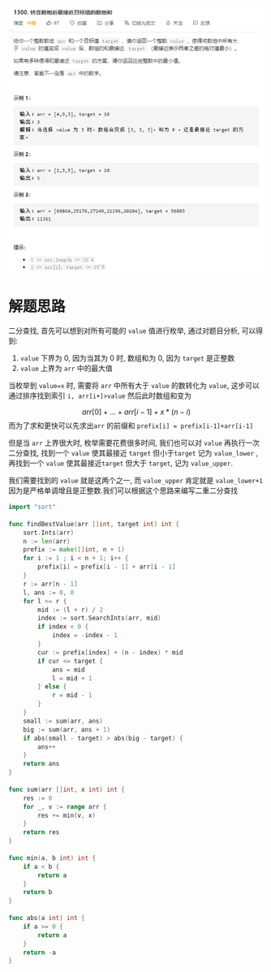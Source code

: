 ![image-20200628162543967](.images/image-20200628162543967.png)

# 解题思路

二分查找, 首先可以想到对所有可能的 `value` 值进行枚举, 通过对题目分析, 可以得到:

1. `value` 下界为 0, 因为当其为 0 时, 数组和为 0, 因为 `target` 是正整数
2. `value` 上界为 `arr` 中的最大值

当枚举到 `value=x` 时, 需要将 `arr` 中所有大于 `value` 的数转化为 `value`, 这步可以通过排序找到索引 `i, arr[i+]>value` 然后此时数组和变为 




$$
arr[0]+\dots+arr[i-1]+x*(n-i)
$$
而为了求和更快可以先求出`arr` 的前缀和 `prefix[i] = prefix[i-1]+arr[i-1]`

但是当 `arr` 上界很大时, 枚举需要花费很多时间, 我们也可以对 `value` 再执行一次二分查找, 找到一个 `value` 使其最接近 `target` 但小于`target` 记为 `value_lower` , 再找到一个 `value` 使其最接近`target` 但大于 `target`, 记为 `value_upper`. 

我们需要找到的 `value` 就是这两个之一,  而 `value_upper` 肯定就是 `value_lower+1` 因为是严格单调增且是正整数.我们可以根据这个思路来编写二重二分查找

```go
import "sort"

func findBestValue(arr []int, target int) int {
	sort.Ints(arr)
	n := len(arr)
	prefix := make([]int, n + 1)
	for i := 1 ; i < n + 1; i++ {
		prefix[i] = prefix[i - 1] + arr[i - 1]
	}
	r := arr[n - 1]
	l, ans := 0, 0
	for l <= r {
		mid := (l + r) / 2
		index := sort.SearchInts(arr, mid)
		if index < 0 {
			index = -index - 1
		}
		cur := prefix[index] + (n - index) * mid
		if cur <= target {
			ans = mid
			l = mid + 1
		} else {
			r = mid - 1
		}
	}
	small := sum(arr, ans)
	big := sum(arr, ans + 1)
	if abs(small - target) > abs(big - target) {
		ans++
	}
	return ans
}

func sum(arr []int, x int) int {
	res := 0
	for _, v := range arr {
		res += min(v, x)
	}
	return res
}

func min(a, b int) int {
	if a < b {
		return a
	}
	return b
}

func abs(a int) int {
	if a >= 0 {
		return a
	}
	return -a
}
```



 

 